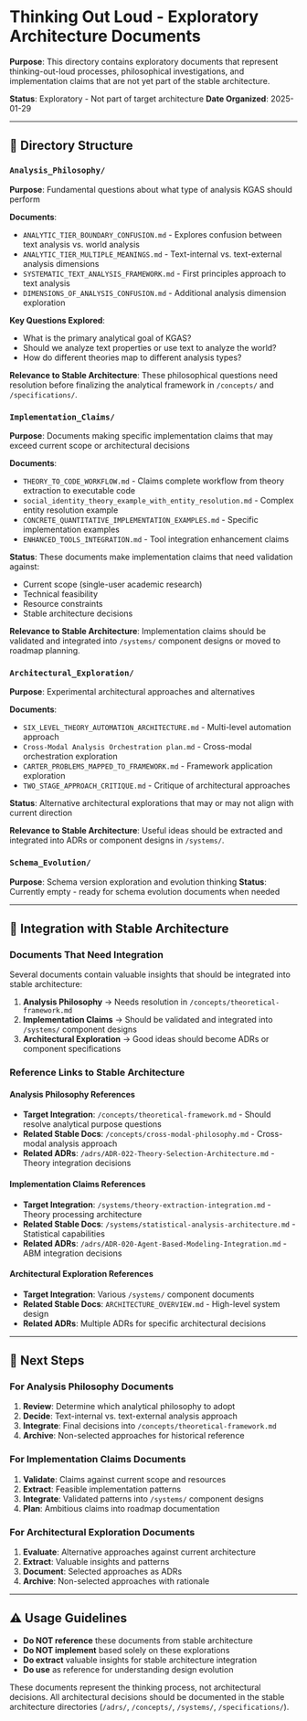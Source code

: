 # Thinking Out Loud - Exploratory Architecture Documents

**Purpose**: This directory contains exploratory documents that represent thinking-out-loud processes, philosophical investigations, and implementation claims that are not yet part of the stable architecture.

**Status**: Exploratory - Not part of target architecture
**Date Organized**: 2025-01-29

---

## 📁 Directory Structure

### `Analysis_Philosophy/`
**Purpose**: Fundamental questions about what type of analysis KGAS should perform

**Documents**:
- `ANALYTIC_TIER_BOUNDARY_CONFUSION.md` - Explores confusion between text analysis vs. world analysis
- `ANALYTIC_TIER_MULTIPLE_MEANINGS.md` - Text-internal vs. text-external analysis dimensions  
- `SYSTEMATIC_TEXT_ANALYSIS_FRAMEWORK.md` - First principles approach to text analysis
- `DIMENSIONS_OF_ANALYSIS_CONFUSION.md` - Additional analysis dimension exploration

**Key Questions Explored**:
- What is the primary analytical goal of KGAS?
- Should we analyze text properties or use text to analyze the world?
- How do different theories map to different analysis types?

**Relevance to Stable Architecture**: These philosophical questions need resolution before finalizing the analytical framework in `/concepts/` and `/specifications/`.

### `Implementation_Claims/`
**Purpose**: Documents making specific implementation claims that may exceed current scope or architectural decisions

**Documents**:
- `THEORY_TO_CODE_WORKFLOW.md` - Claims complete workflow from theory extraction to executable code
- `social_identity_theory_example_with_entity_resolution.md` - Complex entity resolution example
- `CONCRETE_QUANTITATIVE_IMPLEMENTATION_EXAMPLES.md` - Specific implementation examples
- `ENHANCED_TOOLS_INTEGRATION.md` - Tool integration enhancement claims

**Status**: These documents make implementation claims that need validation against:
- Current scope (single-user academic research)
- Technical feasibility 
- Resource constraints
- Stable architecture decisions

**Relevance to Stable Architecture**: Implementation claims should be validated and integrated into `/systems/` component designs or moved to roadmap planning.

### `Architectural_Exploration/`
**Purpose**: Experimental architectural approaches and alternatives

**Documents**:
- `SIX_LEVEL_THEORY_AUTOMATION_ARCHITECTURE.md` - Multi-level automation approach
- `Cross-Modal Analysis Orchestration plan.md` - Cross-modal orchestration exploration
- `CARTER_PROBLEMS_MAPPED_TO_FRAMEWORK.md` - Framework application exploration
- `TWO_STAGE_APPROACH_CRITIQUE.md` - Critique of architectural approaches

**Status**: Alternative architectural explorations that may or may not align with current direction

**Relevance to Stable Architecture**: Useful ideas should be extracted and integrated into ADRs or component designs in `/systems/`.

### `Schema_Evolution/`
**Purpose**: Schema version exploration and evolution thinking
**Status**: Currently empty - ready for schema evolution documents when needed

---

## 🔄 Integration with Stable Architecture

### Documents That Need Integration
Several documents contain valuable insights that should be integrated into stable architecture:

1. **Analysis Philosophy** → Needs resolution in `/concepts/theoretical-framework.md`
2. **Implementation Claims** → Should be validated and integrated into `/systems/` component designs
3. **Architectural Exploration** → Good ideas should become ADRs or component specifications

### Reference Links to Stable Architecture

#### Analysis Philosophy References
- **Target Integration**: `/concepts/theoretical-framework.md` - Should resolve analytical purpose questions
- **Related Stable Docs**: `/concepts/cross-modal-philosophy.md` - Cross-modal analysis approach
- **Related ADRs**: `/adrs/ADR-022-Theory-Selection-Architecture.md` - Theory integration decisions

#### Implementation Claims References  
- **Target Integration**: `/systems/theory-extraction-integration.md` - Theory processing architecture
- **Related Stable Docs**: `/systems/statistical-analysis-architecture.md` - Statistical capabilities
- **Related ADRs**: `/adrs/ADR-020-Agent-Based-Modeling-Integration.md` - ABM integration decisions

#### Architectural Exploration References
- **Target Integration**: Various `/systems/` component documents
- **Related Stable Docs**: `ARCHITECTURE_OVERVIEW.md` - High-level system design
- **Related ADRs**: Multiple ADRs for specific architectural decisions

---

## 🎯 Next Steps

### For Analysis Philosophy Documents
1. **Review**: Determine which analytical philosophy to adopt
2. **Decide**: Text-internal vs. text-external analysis approach
3. **Integrate**: Final decisions into `/concepts/theoretical-framework.md`
4. **Archive**: Non-selected approaches for historical reference

### For Implementation Claims Documents
1. **Validate**: Claims against current scope and resources
2. **Extract**: Feasible implementation patterns
3. **Integrate**: Validated patterns into `/systems/` component designs
4. **Plan**: Ambitious claims into roadmap documentation

### For Architectural Exploration Documents
1. **Evaluate**: Alternative approaches against current architecture
2. **Extract**: Valuable insights and patterns
3. **Document**: Selected approaches as ADRs
4. **Archive**: Non-selected approaches with rationale

---

## ⚠️ Usage Guidelines

- **Do NOT reference** these documents from stable architecture
- **Do NOT implement** based solely on these explorations
- **Do extract** valuable insights for stable architecture integration
- **Do use** as reference for understanding design evolution

These documents represent the thinking process, not architectural decisions. All architectural decisions should be documented in the stable architecture directories (`/adrs/`, `/concepts/`, `/systems/`, `/specifications/`).